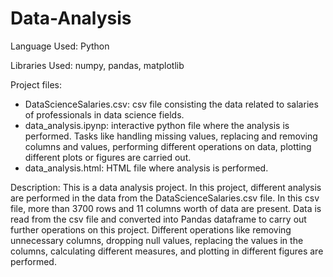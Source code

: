 # Data-Analysis

Language Used: Python

Libraries Used: numpy, pandas, matplotlib

Project files:

- DataScienceSalaries.csv: csv file consisting the data related to salaries of professionals in data science fields.
- data_analysis.ipynp: interactive python file where the analysis is performed. Tasks like handling missing values, replacing and removing columns and values, performing different operations on data, plotting different plots or figures are carried out.
- data_analysis.html: HTML file where analysis is performed.

Description: This is a data analysis project. In this project, different analysis are performed in the data from the DataScienceSalaries.csv file. In this csv file, more than 3700 rows and 11 columns worth of data are present. Data is read from the csv file and converted into Pandas dataframe to carry out further operations on this project. Different operations like removing unnecessary columns, dropping null values, replacing the values in the columns, calculating different measures, and plotting in different figures are performed.
